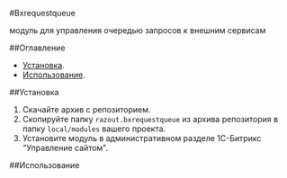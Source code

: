 #Bxrequestqueue

модуль для управления очередью запросов к внешним сервисам

##Оглавление
* [Установка](#Установка).
* [Использование](#Использование).

##Установка
1. Скачайте архив с репозиторием.
2. Скопируйте папку `razout.bxrequestqueue` из архива репозитория в папку `local/modules` вашего проекта.
3. Установите модуль в административном разделе 1С-Битрикс "Управление сайтом".

##Использование


